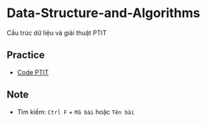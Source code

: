 # Data-Structure-and-Algorithms
Cấu trúc dữ liệu và giải thuật PTIT

## Practice

- [Code PTIT](https://code.ptit.edu.vn/student/question)

## Note

- Tìm kiếm: `Ctrl F` + `Mã bài` hoặc `Tên bài`
